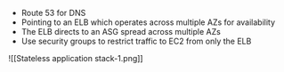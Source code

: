 - Route 53 for DNS
- Pointing to an ELB which operates across multiple AZs for availability
- The ELB directs to an ASG spread across multiple AZs
- Use security groups to restrict traffic to EC2 from only the ELB

![[Stateless application stack-1.png]]